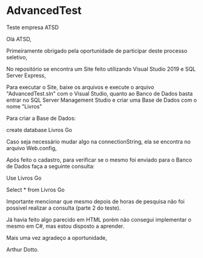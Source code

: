 # AdvancedTest
Teste empresa ATSD

Olá ATSD,

Primeiramente obrigado pela oportunidade de participar deste processo seletivo,

No repositório se encontra um Site feito utilizando Visual Studio 2019 e SQL Server Express,

Para executar o Site, baixe os arquivos e execute o arquivo "AdvancedTest.sln" com o Visual Studio, quanto ao Banco de Dados basta entrar no SQL Server Management Studio
e criar uma Base de Dados com o nome "Livros"

Para criar a Base de Dados:

create database Livros
Go

Caso seja necessário mudar algo na connectionString, ela se encontra no arquivo Web.config,

Após feito o cadastro, para verificar se o mesmo foi enviado para o Banco de Dados faça a seguinte consulta:

Use Livros
Go

Select * from Livros
Go

Importante mencionar que mesmo depois de horas de pesquisa não foi possivel realizar a consulta (parte 2 do teste).

Já havia feito algo parecido em HTML porém não consegui implementar o mesmo em C#, mas estou disposto a aprender.

Mais uma vez agradeço a oportunidade,


Arthur Dotto.

